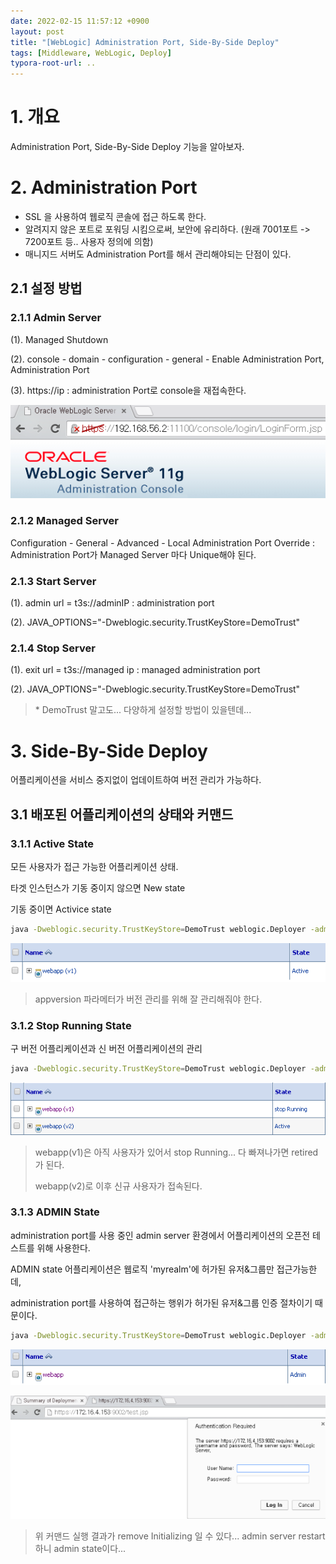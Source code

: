 ```yaml
---
date: 2022-02-15 11:57:12 +0900
layout: post
title: "[WebLogic] Administration Port, Side-By-Side Deploy"
tags: [Middleware, WebLogic, Deploy]
typora-root-url: ..
---
```



# 1. 개요

Administration Port, Side-By-Side Deploy 기능을 알아보자.



# 2. Administration Port

- SSL 을 사용하여 웹로직 콘솔에 접근 하도록 한다.
- 알려지지 않은 포트로 포워딩 시킴으로써, 보안에 유리하다.
  (원래 7001포트 -> 7200포트 등.. 사용자 정의에 의함)
- 매니지드 서버도 Administration Port를 해서 관리해야되는 단점이 있다.



## 2.1 설정 방법

### 2.1.1 Admin Server

(1). Managed Shutdown

(2). console - domain - configuration - general - Enable Administration Port, Administration Port

(3). https://ip : administration Port로 console을 재접속한다.

![AdminPort_SideDeploy_1](/../assets/posts/images/01-WebLogic/AdminPort_SideDeploy/AdminPort_SideDeploy_1.png)





### 2.1.2 Managed Server

Configuration - General - Advanced - Local Administration Port Override : Administration Port가 Managed Server 마다 Unique해야 된다.

### 2.1.3 Start Server

(1). admin url = t3s://adminIP : administration port

(2). JAVA_OPTIONS="-Dweblogic.security.TrustKeyStore=DemoTrust"

### 2.1.4 Stop Server

(1). exit url = t3s://managed ip : managed administration port

(2). JAVA_OPTIONS="-Dweblogic.security.TrustKeyStore=DemoTrust"

> \* DemoTrust 말고도... 다양하게 설정할 방법이 있을텐데...



# 3. Side-By-Side Deploy

어플리케이션을 서비스 중지없이 업데이트하여 버전 관리가 가능하다.



## 3.1 배포된 어플리케이션의 상태와 커맨드

### 3.1.1 Active State

모든 사용자가 접근 가능한 어플리케이션 상태.

타겟 인스턴스가 기동 중이지 않으면 New state

기동 중이면 Activice state



```bash
java -Dweblogic.security.TrustKeyStore=DemoTrust weblogic.Deployer -adminurl t3://adminServer_Address -user weblogic -password weblogic1 -deploy -name webapp -source D:\weblogic\WLS1036\domains\dm1036\webapp -targets m1 -appversion v1
```

![AdminPort_SideDeploy_2](/../assets/posts/images/01-WebLogic/AdminPort_SideDeploy/AdminPort_SideDeploy_2.png)



> appversion 파라메터가 버전 관리를 위해 잘 관리해줘야 한다.



### 3.1.2 Stop Running State

구 버전 어플리케이션과 신 버전 어플리케이션의 관리



```bash
java -Dweblogic.security.TrustKeyStore=DemoTrust weblogic.Deployer -adminurl t3://adminServer_Address -user weblogic -password weblogic1 -deploy -name webapp -source D:\weblogic\WLS1036\domains\dm1036\webapp -targets m1 -appversion v2
```

![AdminPort_SideDeploy_3](/../assets/posts/images/01-WebLogic/AdminPort_SideDeploy/AdminPort_SideDeploy_3.png)



> webapp(v1)은 아직 사용자가 있어서 stop Running... 다 빠져나가면 retired가 된다.
>
> webapp(v2)로 이후 신규 사용자가 접속된다.



### 3.1.3 ADMIN State

administration port를 사용 중인 admin server 환경에서 어플리케이션의 오픈전 테스트를 위해 사용한다.

ADMIN state 어플리케이션은 웹로직 'myrealm'에 허가된 유저&그룹만 접근가능한데,

administration port를 사용하여 접근하는 행위가 허가된 유저&그룹 인증 절차이기 때문이다.



```bash
java -Dweblogic.security.TrustKeyStore=DemoTrust weblogic.Deployer -adminurl t3s://adminServerIP:administrationPORT -user weblogic -password weblogic1 -adminmode -name webapp -deploy -upload -remote D:\weblogic\WLS1036\domains\dm1036\webapp
```

![AdminPort_SideDeploy_4](/../assets/posts/images/01-WebLogic/AdminPort_SideDeploy/AdminPort_SideDeploy_4.png)



![AdminPort_SideDeploy_5](/../assets/posts/images/01-WebLogic/AdminPort_SideDeploy/AdminPort_SideDeploy_5.png)



> 위 커맨드 실행 결과가 remove Initializing 일 수 있다... admin server restart 하니 admin state이다...
